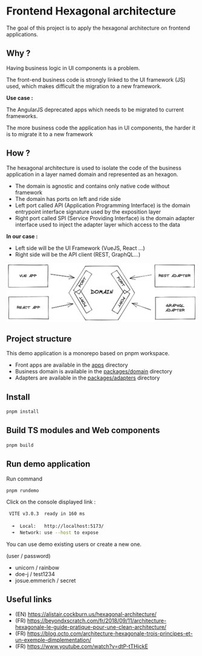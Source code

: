 # Frontend Hexagonal architecture

The goal of this project is to apply the hexagonal architecture on frontend applications.

## Why ?

Having business logic in UI components is a problem.

The front-end business code is strongly linked to the UI framework (JS) used, which makes difficult the migration to a new framework.

**Use case :**

The AngularJS deprecated apps which needs to be migrated to current frameworks.

The more business code the application has in UI components, the harder it is to migrate it to a new framework

## How ?

The hexagonal architecture is used to isolate the code of the business application in a layer named domain and represented as an hexagon.

- The domain is agnostic and contains only native code without framework
- The domain has ports on left and ride side
- Left port called API (Application Programming Interface) is the domain entrypoint interface signature used by the exposition layer
- Right port called SPI (Service Providing Interface) is the domain adapter interface used to inject the adapter layer which access to the data

**In our case :**
- Left side will be the UI Framework (VueJS, React ...)
- Right side will be the API client (REST, GraphQL...)

![schema](./schema.png)

## Project structure

This demo application is a monorepo based on pnpm workspace.
- Front apps are available in the [apps](./apps/) directory
- Business domain is available in the [packages/domain](./packages/domain/) directory
- Adapters are available in the [packages/adapters](./packages/adapters) directory

## Install

```sh
pnpm install
```

## Build TS modules and Web components

```sh
pnpm build
```

## Run demo application

Run command 

```
pnpm rundemo
```

Click on the console displayed link : 

```sh
 VITE v3.0.3  ready in 160 ms

  ➜  Local:   http://localhost:5173/
  ➜  Network: use --host to expose
```

You can use demo existing users or create a new one.

(user / password) 
- unicorn / rainbow
- doe-j / test1234
- josue.emmerich / secret

## Useful links
- (EN) https://alistair.cockburn.us/hexagonal-architecture/
- (FR) https://beyondxscratch.com/fr/2018/09/11/architecture-hexagonale-le-guide-pratique-pour-une-clean-architecture/
- (FR) https://blog.octo.com/architecture-hexagonale-trois-principes-et-un-exemple-dimplementation/
- (FR) https://www.youtube.com/watch?v=dtP-tTHjckE